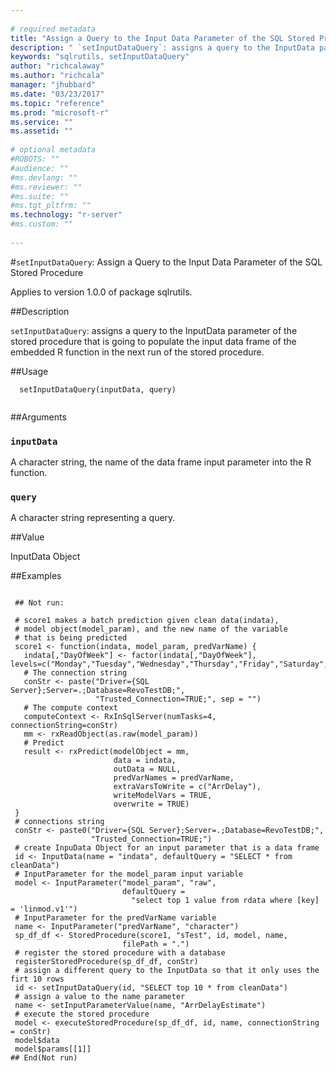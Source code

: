 ```yaml
--- 
 
# required metadata 
title: "Assign a Query to the Input Data Parameter of the SQL Stored Procedure" 
description: " `setInputDataQuery`: assigns a query to the InputData parameter of the                  stored procedure that is going to populate the input                  data frame of the embedded R function in the next                  run of the stored procedure. " 
keywords: "sqlrutils, setInputDataQuery" 
author: "richcalaway"
ms.author: "richcala" 
manager: "jhubbard" 
ms.date: "03/23/2017" 
ms.topic: "reference" 
ms.prod: "microsoft-r" 
ms.service: "" 
ms.assetid: "" 
 
# optional metadata 
#ROBOTS: "" 
#audience: "" 
#ms.devlang: "" 
#ms.reviewer: "" 
#ms.suite: "" 
#ms.tgt_pltfrm: "" 
ms.technology: "r-server" 
#ms.custom: "" 
 
--- 
```

 
 
 
 
 #`setInputDataQuery`: Assign a Query to the Input Data Parameter of the SQL Stored Procedure

 Applies to version 1.0.0 of package sqlrutils.
 
 ##Description
 
`setInputDataQuery`: assigns a query to the InputData parameter of the
stored procedure that is going to populate the input
data frame of the embedded R function in the next
run of the stored procedure.
 
 
 ##Usage

```   
  setInputDataQuery(inputData, query)
 
```
 
 ##Arguments

   
  
 ### `inputData`
 A character string, the name of the data frame input parameter into the R function. 
  
  
  
 ### `query`
 A character string representing a query. 
  
 
 
 ##Value
 
InputData Object
 
 ##Examples

 ```
   
  ## Not run:
 
  # score1 makes a batch prediction given clean data(indata),
  # model object(model_param), and the new name of the variable
  # that is being predicted
  score1 <- function(indata, model_param, predVarName) {
    indata[,"DayOfWeek"] <- factor(indata[,"DayOfWeek"], levels=c("Monday","Tuesday","Wednesday","Thursday","Friday","Saturday","Sunday"))
    # The connection string
    conStr <- paste("Driver={SQL Server};Server=.;Database=RevoTestDB;",
                    "Trusted_Connection=TRUE;", sep = "")
    # The compute context
    computeContext <- RxInSqlServer(numTasks=4, connectionString=conStr)
    mm <- rxReadObject(as.raw(model_param))
    # Predict
    result <- rxPredict(modelObject = mm,
                        data = indata,
                        outData = NULL,
                        predVarNames = predVarName,
                        extraVarsToWrite = c("ArrDelay"),
                        writeModelVars = TRUE,
                        overwrite = TRUE)
  }
  # connections string
  conStr <- paste0("Driver={SQL Server};Server=.;Database=RevoTestDB;",
                   "Trusted_Connection=TRUE;")
  # create InpuData Object for an input parameter that is a data frame
  id <- InputData(name = "indata", defaultQuery = "SELECT * from cleanData")
  # InputParameter for the model_param input variable
  model <- InputParameter("model_param", "raw",
                          defaultQuery =
                            "select top 1 value from rdata where [key] = 'linmod.v1'")
  # InputParameter for the predVarName variable
  name <- InputParameter("predVarName", "character")
  sp_df_df <- StoredProcedure(score1, "sTest", id, model, name,
                          filePath = ".")
  # register the stored procedure with a database
  registerStoredProcedure(sp_df_df, conStr)
  # assign a different query to the InputData so that it only uses the firt 10 rows
  id <- setInputDataQuery(id, "SELECT top 10 * from cleanData")
  # assign a value to the name parameter
  name <- setInputParameterValue(name, "ArrDelayEstimate")
  # execute the stored procedure
  model <- executeStoredProcedure(sp_df_df, id, name, connectionString = conStr)
  model$data
  model$params[[1]]
 ## End(Not run) 
  
 
```
 
 
